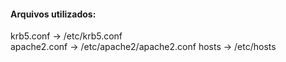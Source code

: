#### Arquivos utilizados:

krb5.conf		 	->  /etc/krb5.conf  
apache2.conf		->  /etc/apache2/apache2.conf
hosts				-> /etc/hosts
